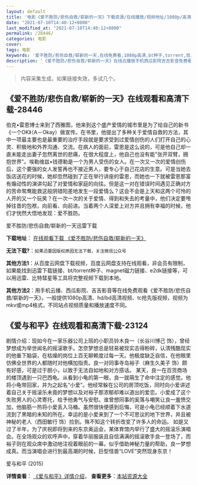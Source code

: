 ```yaml
---
layout: default
title: '电影《爱不胜防/悲伤自救/崭新的一天》下载资源/在线播放/视频地址/1080p/高清/蓝光'
date: "2021-07-10T14:40:12+0800"
last_modified_at: "2021-07-10T14:40:12+0800"
permalink: /28446/
categories: 电影
cover:
tags: 电影
keywords: '爱不胜防/悲伤自救/崭新的一天,在线免费看,1080p高清,bt种子,torrent,百度云盘,magnet,磁力链,迅雷下载资源'
description: '《爱不胜防/悲伤自救/崭新的一天》在线云播放手机西瓜影院吉吉影音免费看，1080p高清bd/hd未删减完整版和tc抢先枪版，mkv/mp4格式，附带bt/torrent种子、magnet/磁力链、百度云盘、网盘资源迅雷下载链接'
---
```


>内容采集生成，如果链接失效，多试几个。


## 《爱不胜防/悲伤自救/崭新的一天》在线观看和高清下载-28446

伯克•雷恩博士来到了西雅图，他来到这个盛产爱情的城市里是为了给自己的新书《一个OK》（A－Okay）做宣传。在书里，他提出了多种关于爱情自救的方法，其中一项最主要也是最重要的治疗手段就是要求受到过爱情创伤的人们打开自己的心灵、积极地和外界沟通、交流。在病人的面前，雷恩是这么说的，可是他自己却一直未能走出妻子忽然离世的悲痛，在很大程度上，他自己也没有能"张开双臂，拥抱世界"。埃勒维兹&bull;钱德勒是一个为男人受伤的女人。在一次又一次的爱情创伤后，这个要强的女人发誓再也不接近男人，要专心于自己花店的生意。可是当她去饭店送花的时候，她却忽然碰到了正在举行讲座的雷恩，而她也一下就被雷恩那富有煽动性的演讲勾起了对爱情和家庭的向往。但是这一对在错误时间遇见正确对方的苦命鸳鸯能救这般阴错阳差地发生一段爱情么？这会不会是上天和这两个可怜的人开的又一个玩笑？在一次一次的关于爱情、得到和失去的考量中，他们决定要甩掉往昔的包袱，向前看、向前进。当着两个人深爱上对方并且拥有幸福的时候，他们才恍然大悟地发现：爱不胜防。<br />


爱不胜防/悲伤自救/崭新的一天迅雷下载

**下载地址**： [在线观看下载 《爱不胜防/悲伤自救/崭新的一天》](https://www.993dy.com//vod-detail-id-20044.html) 


**无法下载?**：`如果迅雷因版权原因无法下载，关注微信公众号 `

**其他方法1**：从百度云网盘下载视频，百度云网盘支持在线观看，非会员有限制，如果能找到迅雷下载链接、bt/torrent种子、magnet磁力链接、e2dk链接等，可以用迅雷、比特彗星等工具将完整视频下载到本地。

**其他方法2**：用手机云播、西瓜影院、吉吉影音等在线免费观看《爱不胜防/悲伤自救/崭新的一天》，一般提供1080p高清、hd/bd高清视频、tc抢先版视频，视频为mkv或mp4格式，不同站点视频质量和播放速度不同。


## 《爱与和平》在线观看和高清下载-23124

剧情介绍：现如今在一家乐器公司上班的小职员铃木良一（长谷川博己 饰），曾经梦想成为举世闻名的摇滚歌手。怎奈梦想总是轻易被现实击得粉碎，认清残酷现实的他垂下脑袋，在枯燥的岗位上百无聊赖度过每一天。他极度缺乏自信，在他眼里仿佛全世界的人都随时对他横加指责。良一对同事寺岛裕子（麻生久美子 饰）颇有好感，可是过于胆小，以致于无法自如地和对方搭话。   某天，良一在百货商场的楼顶遇到一只巴西龟。从看到小龟的第一眼，良一就萌生了命中注定的感觉。他将小龟带回家，并为之起名“小爱”。他经常躲在公司的房顶吃饭，同时向小爱讲述着自己关于摇滚乐未竟的梦想以及对裕子那浓郁却难以道出的爱恋。小爱成了这个失败男人的心灵寄托，给予他勇气与安慰。谁曾想同事的奚落与嘲笑让良一羞愤交加，他脑筋一热将小爱丢入马桶。虽然很快便感到后悔，可是小龟已经顺着下水道流到了黑暗的未知的所在。幸运的是小爱来到了一个不可思议的地下世界，并且被神秘的老人（西田敏行 饰）捡到。殊不知这个转折改变了许多人的命运。   如是又过了半年，为了庆祝即将到来的东京奥运会，某体育馆内举行了盛大的摇滚乐演唱会。在全场观众的欢呼声中，穿着华丽服装且自信满满的摇滚歌手良一登场了，而裕子则在观众席中激动地注视着眼前的一幕。似乎借助神秘力量的帮助，良一梦想成真。而当演唱会进行到最高潮的时候，巨型怪兽“LOVE”突然现身东京！


爱与和平 (2015)

**详情查看**： [《爱与和平》详情介绍](/movie/23124/)， **查看更多**：[本站资源大全](/movie/t/all/)

